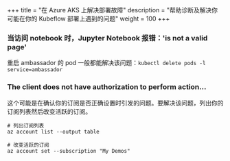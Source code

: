 +++
title = "在 Azure AKS 上解决部署故障"
description = "帮助诊断及解决你可能在你的 Kubeflow 部署上遇到的问题"
weight = 100
+++

### 当访问 notebook 时，Jupyter Notebook 报错：'is not a valid page'

重启 ambassador 的 pod 一般都能解决该问题：`kubectl delete pods -l service=ambassador`

### The client does not have authorization to perform action...

这个可能是在确认你的订阅是否正确设置时引发的问题。要解决该问题，列出你的订阅列表然后改变活跃的订阅。

```
# 列出订阅列表
az account list --output table 

# 改变活跃的订阅
az account set --subscription "My Demos"
```